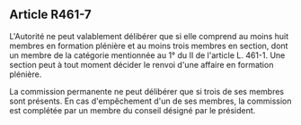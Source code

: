 Article R461-7
----
L'Autorité ne peut valablement délibérer que si elle comprend au moins huit
membres en formation plénière et au moins trois membres en section, dont un
membre de la catégorie mentionnée au 1° du II de l'article L. 461-1. Une section
peut à tout moment décider le renvoi d'une affaire en formation plénière.

La commission permanente ne peut délibérer que si trois de ses membres sont
présents. En cas d'empêchement d'un de ses membres, la commission est complétée
par un membre du conseil désigné par le président.
